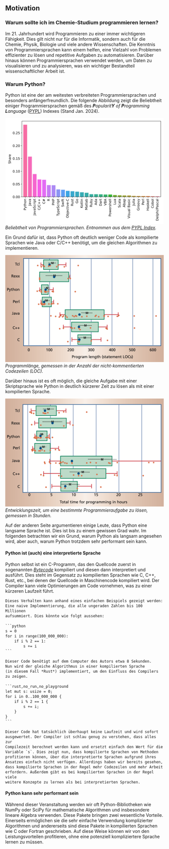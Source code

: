 ## Motivation

### Warum sollte ich im Chemie-Studium programmieren lernen?

Im 21. Jahrhundert wird Programmieren zu einer immer wichtigeren Fähigkeit. Dies gilt
nicht nur für die Informatik, sondern auch für die Chemie, Physik, Biologie und viele
andere Wissenschaften. Die Kenntnis von Programmiersprachen kann einem helfen, eine
Vielzahl von Problemen effizienter zu lösen und repetitive Aufgaben zu automatisieren.
Darüber hinaus können Programmiersprachen verwendet werden, um Daten zu visualisieren
und zu analysieren, was ein wichtiger Bestandteil wissenschaftlicher Arbeit ist.

### Warum Python?

Python ist eine der am weitesten verbreiteten Programmiersprachen und besonders
anfängerfreundlich. Die folgende Abbildung zeigt die Beliebtheit einiger 
Programmiersprachen gemäß des <i>**P**opularit**Y** of **P**rogramming **L**anguage</i>
([PYPL](https://pypl.github.io/PYPL.html)) Indexes (Stand Jan. 2024).

![Popularity of Programming languages](../assets/figures/00-preface/popularity_pypl_202401.svg)
*Beliebtheit von Programmiersprachen. Entnommen aus dem
[PYPL Index](https://pypl.github.io/PYPL.html).*

Ein Grund dafür ist, dass Python oft deutlich weniger Code als kompilierte Sprachen
wie Java oder C/C++ benötigt, um die gleichen Algorithmen zu implementieren.

![LOC of PL](../assets/figures/00-preface/loc.png)
*Programmlänge, gemessen in der Anzahl der nicht-kommentierten Codezeilen (LOC).*

Darüber hinaus ist es oft möglich, die gleiche Aufgabe mit einer 
Skriptsprache wie Python in deutlich kürzerer Zeit zu lösen als mit einer
kompilierten Sprache.

![Hours of work to code](../assets/figures/00-preface/hours.png)
*Entwicklungszeit, um eine bestimmte Programmieraufgabe zu lösen, 
gemessen in Stunden.*

Auf der anderen Seite argumentieren einige Leute, dass Python eine langsame 
Sprache ist. Dies ist bis zu einem gewissen Grad wahr. Im folgenden 
betrachten wir ein Grund, warum Python als langsam angesehen wird, aber
auch, warum Python trotzdem sehr performant sein kann.


#### Python ist (auch) eine interpretierte Sprache

Python selbst ist ein C-Programm, das den Quellcode zuerst in sogenannten
[*Bytecode*](https://de.wikipedia.org/wiki/Bytecode) kompiliert und diesen
dann interpretiert und ausführt. Dies steht im Gegensatz zu kompilierten
Sprachen wie C, C++, Rust, etc., bei denen der Quellcode in Maschinencode
kompiliert wird. Der Compiler kann viele Optimierungen am Code vornehmen,
was zu einer kürzeren Laufzeit führt.

~~~admonish example title="Beispiel" collapsible=true
Dieses Verhalten kann anhand eines einfachen Beispiels gezeigt werden:
Eine naive Implementierung, die alle ungeraden Zahlen bis 100 Millionen
aufsummiert. Dies könnte wie folgt aussehen:

```python
s = 0
for i in range(100_000_000):
    if i % 2 == 1:
        s += i
```

Dieser Code benötigt auf dem Computer des Autors etwa 8 Sekunden.
Nun wird der gleiche Algorithmus in einer kompilierten Sprache 
(in diesem Fall *Rust*) implementiert, um den Einfluss des Compilers
zu zeigen.

```rust,no_run,no_playground
let mut s: usize = 0;
for i in 0..100_000_000 {
    if i % 2 == 1 {
        s += i;
    }
}
```

Dieser Code hat tatsächlich überhaupt keine Laufzeit und wird sofort 
ausgewertet. Der Compiler ist schlau genug zu verstehen, dass alles zur 
Compilezeit berechnet werden kann und ersetzt einfach den Wert für die 
Variable `s`. Dies zeigt nun, dass kompilierte Sprachen von Methoden 
profitieren können, über die interpretierte Sprachen aufgrund ihres 
Ansatzes einfach nicht verfügen. Allerdings haben wir bereits gesehen, 
dass kompilierte Sprachen in der Regel mehr Codezeilen und mehr Arbeit 
erfordern. Außerdem gibt es bei kompilierten Sprachen in der Regel viele 
weitere Konzepte zu lernen als bei interpretierten Sprachen.
~~~

#### Python kann sehr performant sein

Während dieser Veranstaltung werden wir oft Python-Bibliotheken wie NumPy 
oder SciPy für mathematische Algorithmen und insbesondere lineare Algebra 
verwenden. Diese Pakete bringen zwei wesentliche Vorteile. Einerseits 
ermöglichen sie die sehr einfache Verwendung komplizierter Algorithmen und
andererseits sind diese Pakete in kompilierten Sprachen wie C oder Fortran
geschrieben. Auf diese Weise können wir von den Leistungsvorteilen profitieren,
ohne eine potenziell kompliziertere Sprache lernen zu müssen.


